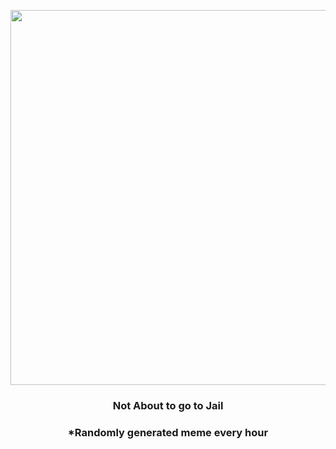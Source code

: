<p align="center">
        <img src="https://i.redd.it/8ytr0olxf9l81.gif" width="600" height="600">
        </p>
        <h3 align="center">Not About to go to Jail</h3>
        <h3 align="center">*Randomly generated meme every hour</h3>
    